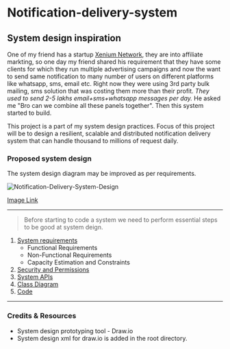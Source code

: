 # Notification-delivery-system

## System design inspiration
One of my friend has a startup [Xenium Network](http://xeniumnetwork.com/), they are into affiliate markting, so one day my friend shared his requirement that they have some clients for which they run multiple advertising campaigns and now the want to send same notification to many number of users on different platforms like whatsapp, sms, email etc. Right now they were using 3rd party bulk mailing, sms solution that was costing them more than their profit. *They used to send 2-5 lakhs email+sms+whatsapp messages per day.* He asked me "Bro can we combine all these panels together". Then this system started to build.

This project is a part of my system design practices. Focus of this project will be to design a resilient, scalable and distributed notification delivery system that can handle thousand to millions of request daily.

### Proposed system design
The system design diagram may be improved as per requirements.

![Notification-Delivery-System-Design](https://i.ibb.co/cXJ6sxj/notification-delivery-system.png)

[Image Link](https://ibb.co/93nbdG7)

---

> Before starting to code a system we need to perform essential steps to be good at system deign.
1. [System requirements](https://github.com/hardeeksharma/Notification-delivery-system-design/blob/master/system-requirements/README.md)
    - Functional Requirements
    - Non-Functional Requirements
    - Capacity Estimation and Constraints
2. [Security and Permissions](#)
3. [System APIs](#)
4. [Class Diagram](#)
5. [Code](#)
---
### Credits & Resources
- System design prototyping tool - Draw.io
- System design xml for draw.io is added in the root directory.
